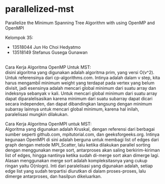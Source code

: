 # parallelized-mst
Parallelize the Minimum Spanning Tree Algorithm with using OpenMP and OpenMPI

Kelompok 35:<br>
- 13518044 Jun Ho Choi Hedyatmo
- 13518149 Stefanus Gusega Gunawan
<br>
Cara Kerja Algoritma OpenMP Untuk MST:<br>
disini algoritma yang digunakan adalah algoritma prim, yang versi O(v^2). Untuk referensinya dari cp-algorithms.com. Intinya adalah dalam v step, kita harus mengambil minimum weight yang terdapat pada vertex yang belum divisit, jadi esensinya adalah mencari global minimum dari suatu array dan indeksnya sebanyak v kali. Untuk mencari global minimum dari suatu array dapat diparalelisasikan karena minimum dari suatu subarray dapat dicari secara independen, dan dapat dibandingkan langsung dengan minimum subarray lainnya untuk mencari global minimum, karena hal inilah, paralelisasi mungkin dilakukan. 

Cara Kerja Algoritma OpenMPI untuk MST:<br>
Algoritma yang digunakan adalah Kruskal, dengan referensi dari berbagai sumber seperti github.com, mpitutorial.com, dan geeksforgeeks.org. Intinya kegunaan OpenMPI di sini adalah berguna untuk membagi list of edges dari graph dengan metode MPI_Scatter, lalu ketika dilakukan parallel sorting dengan menggunakan merge sort, antarproses akan saling berkirim-kiriman list of edges, hingga nantinya ketika sudah di-merge sort akan dimerge lagi. Alasan menggunakan merge sort adalah kompleksitasnya yang cukup ringan yaitu O(nlogn). Inti dari paralelisasi yang digunakan adalah, setiap edge list yang sudah terpartisi diurutkan di dalam proses-proses, lalu dimerge antarproses, dan hasilpun dikeluarkan.